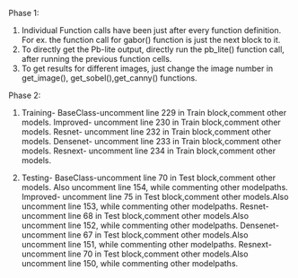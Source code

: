 Phase 1:
1. Individual Function calls have been just after every function definition. For ex. the function call for gabor() function is just the next block to it. 
2. To directly get the Pb-lite output, directly run the pb_lite() function call, after running the previous function cells. 
3. To get results for different images, just change the image number in get_image(), get_sobel(),get_canny() functions.


Phase 2:
1. Training-
BaseClass-uncomment line 229 in Train block,comment other models. 
Improved- uncomment line 230 in Train block,comment other models.
Resnet- uncomment line 232 in Train block,comment other models.
Densenet- uncomment line 233 in Train block,comment other models.
Resnext- uncomment line 234 in Train block,comment other models.

2. Testing- 
BaseClass-uncomment line 70 in Test block,comment other models. Also uncomment line 154, while commenting other modelpaths. 
Improved- uncomment line 75 in Test block,comment other models.Also uncomment line 153, while commenting other modelpaths. 
Resnet- uncomment line 68 in Test block,comment other models.Also uncomment line 152, while commenting other modelpaths. 
Densenet- uncomment line 67 in Test block,comment other models.Also uncomment line 151, while commenting other modelpaths. 
Resnext- uncomment line 70 in Test block,comment other models.Also uncomment line 150, while commenting other modelpaths. 

